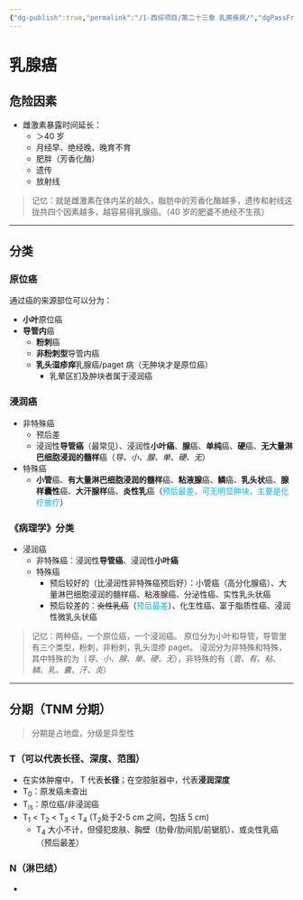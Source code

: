 ```yaml
---
{"dg-publish":true,"permalink":"/1-西综项目/第二十三章 乳房疾病/","dgPassFrontmatter":true,"noteIcon":"","created":"2024-07-14T20:36:35.055+08:00","updated":"2024-07-18T18:45:02.665+08:00"}
---
```


# 乳腺癌
## 危险因素
- 雌激素暴露时间延长：
	- ＞40 岁
	- 月经早、绝经晚、晚育不育
	- 肥胖（芳香化酶）
	- 遗传
	- 放射线

>记忆：就是雌激素在体内呆的越久，脂肪中的芳香化酶越多，遗传和射线这拢共四个因素越多，越容易得乳腺癌。（40 岁的肥婆不绝经不生孩）
---
## 分类
### 原位癌
通过癌的来源部位可以分为：
- **小叶**原位癌
- **导管内**癌
	- **粉刺**癌
	- **非粉刺型**导管内癌
	- **乳头湿疹痒**乳腺癌/paget 病（无肿块才是原位癌）
		- 乳晕区扪及肿块者属于浸润癌

### 浸润癌
- 非特殊癌
	- 预后差
	- 浸润性**导管癌**（最常见）、浸润性**小叶癌**、**腺**癌、**单纯**癌、**硬**癌、**无大量淋巴细胞浸润的髓样**癌（*导、小、腺、单、硬、无*）
- 特殊癌
	- **小管**癌、**有大量淋巴细胞浸润的髓样**癌、**粘液腺**癌、**鳞**癌、**乳头状**癌、**腺样囊性**癌、**大汗腺样**癌、**炎性乳**癌（<font color="#00b0f0">预后最差，可无明显肿块，主要是化疗放疗</font>）

### 《病理学》分类
- 浸润癌
	- 非特殊癌：浸润性**导管癌**、浸润性**小叶癌**
	- 特殊癌
		- 预后较好的（比浸润性非特殊癌预后好）：小管癌（高分化腺癌）、大量淋巴细胞浸润的髓样癌、粘液腺癌、分泌性癌、实性乳头状癌
		- 预后较差的：~~炎性乳癌~~（<font color="#00b0f0">预后最差</font>）、化生性癌、富于脂质性癌、浸润性微乳头状癌

>记忆：两种癌，一个原位癌，一个浸润癌。
>原位分为小叶和导管，导管里有三个类型，粉刺，非粉刺，乳头湿疹 paget。
>浸润分为非特殊和特殊，其中特殊的为（*导、小、腺、单、硬、无*），非特殊的有（*管、有、粘、鳞、乳、囊、汗、炎*）

---
## 分期（TNM 分期）
>分期是占地盘，分级是异型性
### T（可以代表长径、深度、范围）
- 在实体肿瘤中， T 代表**长径**；在空腔脏器中，代表**浸润深度**
- T<sub>0</sub>：原发癌未查出
- T<sub>is</sub>：原位癌/非浸润癌
- T<sub>1</sub> < T<sub>2</sub> < T<sub>3</sub> < T<sub>4</sub> (T<sub>2</sub>处于2-5 cm 之间，包括 5 cm)
	- T<sub>4</sub> 大小不计，但侵犯皮肤、胸壁（肋骨/肋间肌/前锯肌）、或炎性乳癌 （预后最差）

### N（淋巴结）
- 
